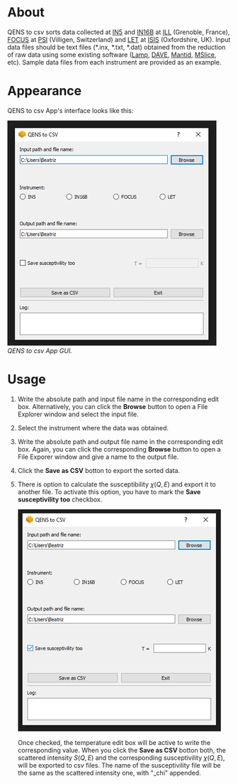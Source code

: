 # About
QENS to csv sorts data collected at [IN5](https://www.ill.eu/for-ill-users/instruments/instruments-list/in5/description/instrument-layout) and [IN16B](https://www.ill.eu/for-ill-users/instruments/instruments-list/in16b/description/instrument-layout) at [ILL](https://www.ill.eu/) (Grenoble, France), [FOCUS](https://www.psi.ch/en/sinq/focus) at [PSI](https://www.psi.ch/en/cnm) (Villigen, Switzerland) and [LET](https://www.isis.stfc.ac.uk/Pages/let.aspx) at [ISIS](https://www.isis.stfc.ac.uk/Pages/home.aspx) (Oxfordshire, UK). Input data files should be text files (*.inx, *.txt, *.dat) obtained from the reduction of raw data using some existing software ([Lamp](https://www.ill.eu/for-ill-users/support-labs-infrastructure/software-scientific-tools/lamp), [DAVE](https://www.ncnr.nist.gov/dave/index.html), [Mantid](https://www.mantidproject.org/), [MSlice](http://mslice.isis.rl.ac.uk), etc). Sample data files from each instrument are provided as an example.

# Appearance
QENS to csv App's interface looks like this:

![QENS to csv App GUI](QENStoCSVappGUI.jpg "QENS to csv App")
*QENS to csv App GUI.*

# Usage
1. Write the absolute path and input file name in the corresponding edit box. Alternatively, you can click the **Browse** button to open a File Explorer window and select the input file.

2. Select the instrument where the data was obtained.

3. Write the absolute path and output file name in the corresponding edit box. Again, you can click the corresponding **Browse** button to open a File Exporer window and give a name to the output file.

4. Click the **Save as CSV** botton to export the sorted data. 

5. There is option to calculate the susceptibility $\chi(Q, E)$ and export it to another file. To activate this option, you have to mark the **Save susceptivility too** checkbox. 

   ![QENS to csv App GUI chi](QENStoCSVappGUI_2.jpg "The GUI with the susceptivility option checked")

   Once checked, the temperature edit box will be active to write the corresponding value. When you click the **Save as CSV** botton both, the scattered intensity $S(Q, E)$ and the corresponding susceptivility $\chi(Q, E)$, will be exported to csv files. The name of the susceptivility file will be the same as the scattered intensity one, with "_chi" appended.
